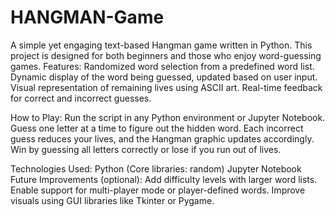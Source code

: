 # HANGMAN-Game
A simple yet engaging text-based Hangman game written in Python. This project is designed for both beginners and those who enjoy word-guessing games.
Features:
    Randomized word selection from a predefined word list.
    Dynamic display of the word being guessed, updated based on user input.
    Visual representation of remaining lives using ASCII art.
    Real-time feedback for correct and incorrect guesses.


How to Play:
    Run the script in any Python environment or Jupyter Notebook.
    Guess one letter at a time to figure out the hidden word.
    Each incorrect guess reduces your lives, and the Hangman graphic updates accordingly.
    Win by guessing all letters correctly or lose if you run out of lives.

Technologies Used:
    Python (Core libraries: random)
    Jupyter Notebook
Future Improvements (optional):
    Add difficulty levels with larger word lists.
    Enable support for multi-player mode or player-defined words.
    Improve visuals using GUI libraries like Tkinter or Pygame.
